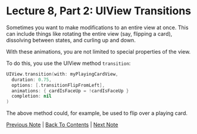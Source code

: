 # Lecture 8, Part 2: UIView Transitions

Sometimes you want to make modifications to an entire view at once. This can include things like rotating the entire view (say, flipping a card), dissolving between states, and curling up and down.

With these animations, you are not limited to special properties of the view.

To do this, you use the UIView method `transition`:

```Swift
UIView.transition(with: myPlayingCardView,
  duration: 0.75,
  options: [.transitionFlipFromLeft],
  animations: { cardIsFaceUp = !cardIsFaceUp }
  completion: nil
)
```

The above method could, for example, be used to flip over a playing card.

[Previous Note](../Lecture%208%20-%20Animation/Part%201%20-%20UIViewPropertyAnimator.md) | [Back To Contents](https://github.com/Firanus/stanford-iOS-lecture-notes) |  [Next Note](../Lecture%208%20-%20Animation/Part%203%20-%20Dynamic%20Animations.md)